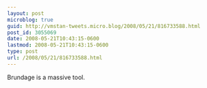 ```yaml
---
layout: post
microblog: true
guid: http://vmstan-tweets.micro.blog/2008/05/21/816733588.html
post_id: 3055069
date: 2008-05-21T10:43:15-0600
lastmod: 2008-05-21T10:43:15-0600
type: post
url: /2008/05/21/816733588.html
---
```

Brundage is a massive tool.
